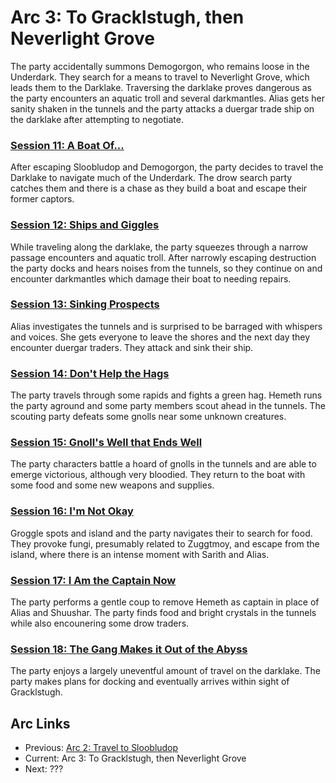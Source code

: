 # Arc 3: To Gracklstugh, then Neverlight Grove

The party accidentally summons Demogorgon, who remains loose in
the Underdark. They search for a means to travel to Neverlight
Grove, which leads them to the Darklake. Traversing the darklake
proves dangerous as the party encounters an aquatic troll and
several darkmantles. Alias gets her sanity shaken in the tunnels
and the party attacks a duergar trade ship on the darklake after
attempting to negotiate.

### [Session 11: A Boat Of...](session11-2020-11-29.md)
After escaping Sloobludop and Demogorgon, the party decides to travel
the Darklake to navigate much of the Underdark. The drow search party
catches them and there is a chase as they build a boat and escape
their former captors.

### [Session 12: Ships and Giggles](session12-2021-01-03.md)
While traveling along the darklake, the party squeezes through
a narrow passage encounters and aquatic troll. After narrowly
escaping destruction the party docks and hears noises from the
tunnels, so they continue on and encounter darkmantles which
damage their boat to needing repairs.

### [Session 13: Sinking Prospects](session13-2021-01-16.md)
Alias investigates the tunnels and is surprised to be barraged
with whispers and voices. She gets everyone to leave the shores
and the next day they encounter duergar traders. They attack
and sink their ship.

### [Session 14: Don't Help the Hags](session14-2021-02-06.md)
The party travels through some rapids and fights a green hag. Hemeth
runs the party aground and some party members scout ahead in the
tunnels. The scouting party defeats some gnolls near some unknown
creatures.

### [Session 15: Gnoll's Well that Ends Well](session15-2021-02-20.md)
The party characters battle a hoard of gnolls in the tunnels and
are able to emerge victorious, although very bloodied. They return
to the boat with some food and some new weapons and supplies.

### [Session 16: I'm Not Okay](session16-2021-03-06.md)
Groggle spots and island and the party navigates their to
search for food. They provoke fungi, presumably related to
Zuggtmoy, and escape from the island, where there is an intense
moment with Sarith and Alias.

### [Session 17: I Am the Captain Now](session17-2021-04-18.md)
The party performs a gentle coup to remove Hemeth as captain in place
of Alias and Shuushar. The party finds food and bright crystals in
the tunnels while also encounering some drow traders.

### [Session 18: The Gang Makes it Out of the Abyss](session18-2021-05-06.md)
The party enjoys a largely uneventful amount of travel on the
darklake. The party makes plans for docking and eventually arrives
within sight of Gracklstugh.

## Arc Links
* Previous: [Arc 2: Travel to Sloobludop](../arc02/info.md)
* Current: Arc 3: To Gracklstugh, then Neverlight Grove
* Next: ???
